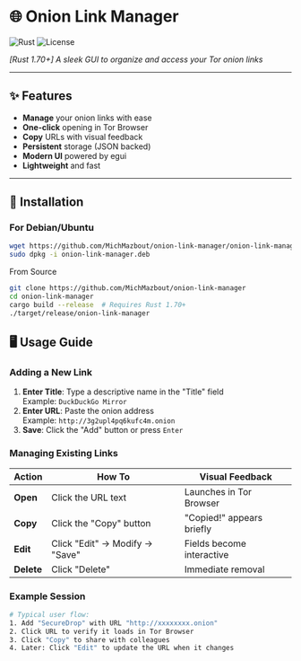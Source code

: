 # 🌐 Onion Link Manager  
![Rust](https://img.shields.io/badge/language-Rust-orange)
![License](https://img.shields.io/badge/license-MIT-blue)  

*[Rust 1.70+] A sleek GUI to organize and access your Tor onion links*  

---

## ✨ Features  
- **Manage** your onion links with ease  
- **One-click** opening in Tor Browser  
- **Copy** URLs with visual feedback  
- **Persistent** storage (JSON backed)  
- **Modern UI** powered by egui  
- **Lightweight** and fast  

---

## 🚀 Installation  

### For Debian/Ubuntu  
```bash  
wget https://github.com/MichMazbout/onion-link-manager/onion-link-manager.deb  
sudo dpkg -i onion-link-manager.deb
```
From Source
```bash
git clone https://github.com/MichMazbout/onion-link-manager  
cd onion-link-manager  
cargo build --release  # Requires Rust 1.70+
./target/release/onion-link-manager
```
## 🖥️ Usage Guide

### Adding a New Link
1. **Enter Title**: Type a descriptive name in the "Title" field  
   Example: `DuckDuckGo Mirror`
2. **Enter URL**: Paste the onion address  
   Example: `http://3g2upl4pq6kufc4m.onion`
3. **Save**: Click the "Add" button or press `Enter`

### Managing Existing Links
| Action        | How To                            | Visual Feedback            |
|---------------|-----------------------------------|----------------------------|
| **Open**      | Click the URL text                | Launches in Tor Browser    |
| **Copy**      | Click the "Copy" button           | "Copied!" appears briefly  |
| **Edit**      | Click "Edit" → Modify → "Save"    | Fields become interactive  |
| **Delete**    | Click "Delete"                    | Immediate removal          |

### Example Session
```bash
# Typical user flow:
1. Add "SecureDrop" with URL "http://xxxxxxxx.onion"
2. Click URL to verify it loads in Tor Browser
3. Click "Copy" to share with colleagues
4. Later: Click "Edit" to update the URL when it changes
